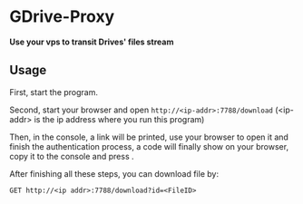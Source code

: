 # GDrive-Proxy

**Use your vps to transit Drives' files stream**

## Usage
First, start the program.

Second, start your browser and open `http://<ip-addr>:7788/download` (\<ip-addr\> is the ip address where you run this program)

Then, in the console, a link will be printed, use your browser to open it and finish the authentication process, a code will finally show on your browser, copy it to the console and press <Enter>.

After finishing all these steps, you can download file by:

```
GET http://<ip addr>:7788/download?id=<FileID>
```
